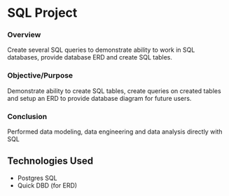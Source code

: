 # SQL Project

### Overview

Create several SQL queries to demonstrate ability to work in SQL databases, provide database ERD and create SQL tables.  

### Objective/Purpose

Demonstrate ability to create SQL tables, create queries on created tables and setup an ERD to provide database diagram for future users.

### Conclusion

Performed data modeling, data engineering and data analysis directly with SQL

## Technologies Used

- Postgres SQL
- Quick DBD (for ERD)
